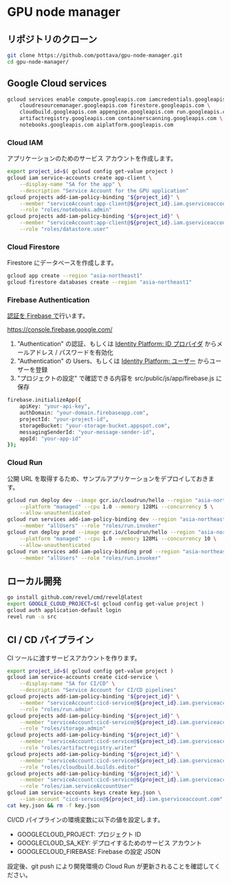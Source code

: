 # GPU node manager

## リポジトリのクローン

```sh
git clone https://github.com/pottava/gpu-node-manager.git
cd gpu-node-manager/
```

## Google Cloud services

```sh
gcloud services enable compute.googleapis.com iamcredentials.googleapis.com \
    cloudresourcemanager.googleapis.com firestore.googleapis.com \
    cloudbuild.googleapis.com appengine.googleapis.com run.googleapis.com \
    artifactregistry.googleapis.com containerscanning.googleapis.com \
    notebooks.googleapis.com aiplatform.googleapis.com
```

### Cloud IAM

アプリケーションのためのサービス アカウントを作成します。

```sh
export project_id=$( gcloud config get-value project )
gcloud iam service-accounts create app-client \
    --display-name "SA for the app" \
    --description "Service Account for the GPU application"
gcloud projects add-iam-policy-binding "${project_id}" \
    --member "serviceAccount:app-client@${project_id}.iam.gserviceaccount.com" \
    --role "roles/notebooks.admin"
gcloud projects add-iam-policy-binding "${project_id}" \
    --member "serviceAccount:app-client@${project_id}.iam.gserviceaccount.com" \
    --role "roles/datastore.user"
```

### Cloud Firestore

Firestore にデータベースを作成します。

```sh
gcloud app create --region "asia-northeast1"
gcloud firestore databases create --region "asia-northeast1"
```

### Firebase Authentication

[認証を Firebase で](https://firebase.google.com/docs/auth)行います。

https://console.firebase.google.com/

1. "Authentication" の認証、もしくは [Identity Platform: ID プロバイダ](https://console.cloud.google.com/customer-identity/providers) からメールアドレス / パスワードを有効化
2. "Authentication" の Users、もしくは [Identity Platform: ユーザー](https://console.cloud.google.com/customer-identity/users) からユーザーを登録
3. "プロジェクトの設定" で確認できる内容を src/public/js/app/firebase.js に保存

```sh
firebase.initializeApp({
    apiKey: "your-api-key",
    authDomain: "your-domain.firebaseapp.com",
    projectId: "your-project-id",
    storageBucket: "your-storage-bucket.appspot.com",
    messagingSenderId: "your-message-sender-id",
    appId: "your-app-id"
});
```

### Cloud Run

公開 URL を取得するため、サンプルアプリケーションをデプロイしておきます。

```sh
gcloud run deploy dev --image gcr.io/cloudrun/hello --region "asia-northeast1" \
    --platform "managed" --cpu 1.0 --memory 128Mi --concurrency 5 \
    --allow-unauthenticated
gcloud run services add-iam-policy-binding dev --region "asia-northeast1" \
    --member "allUsers" --role "roles/run.invoker"
gcloud run deploy prod --image gcr.io/cloudrun/hello --region "asia-northeast1" \
    --platform "managed" --cpu 1.0 --memory 128Mi --concurrency 10 \
    --allow-unauthenticated
gcloud run services add-iam-policy-binding prod --region "asia-northeast1" \
    --member "allUsers" --role "roles/run.invoker"
```

## ローカル開発

```sh
go install github.com/revel/cmd/revel@latest
export GOOGLE_CLOUD_PROJECT=$( gcloud config get-value project )
gcloud auth application-default login
revel run -a src
```

## CI / CD パイプライン

CI ツールに渡すサービスアカウントを作ります。

```sh
export project_id=$( gcloud config get-value project )
gcloud iam service-accounts create cicd-service \
    --display-name "SA for CI/CD" \
    --description "Service Account for CI/CD pipelines"
gcloud projects add-iam-policy-binding "${project_id}" \
    --member "serviceAccount:cicd-service@${project_id}.iam.gserviceaccount.com" \
    --role "roles/run.admin"
gcloud projects add-iam-policy-binding "${project_id}" \
    --member "serviceAccount:cicd-service@${project_id}.iam.gserviceaccount.com" \
    --role "roles/storage.admin"
gcloud projects add-iam-policy-binding "${project_id}" \
    --member "serviceAccount:cicd-service@${project_id}.iam.gserviceaccount.com" \
    --role "roles/artifactregistry.writer"
gcloud projects add-iam-policy-binding "${project_id}" \
    --member "serviceAccount:cicd-service@${project_id}.iam.gserviceaccount.com" \
    --role "roles/cloudbuild.builds.editor"
gcloud projects add-iam-policy-binding "${project_id}" \
    --member "serviceAccount:cicd-service@${project_id}.iam.gserviceaccount.com" \
    --role "roles/iam.serviceAccountUser"
gcloud iam service-accounts keys create key.json \
    --iam-account "cicd-service@${project_id}.iam.gserviceaccount.com"
cat key.json && rm -f key.json
```

CI/CD パイプラインの環境変数に以下の値を設定します。

- GOOGLECLOUD_PROJECT: プロジェクト ID
- GOOGLECLOUD_SA_KEY: デプロイするためのサービス アカウント
- GOOGLECLOUD_FIREBASE: Firebase の設定 JSON

設定後、git push により開発環境の Cloud Run が更新されることを確認してください。
